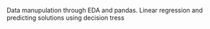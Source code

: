 Data manupulation through EDA and pandas. 
Linear regression and predicting solutions using decision tress 
